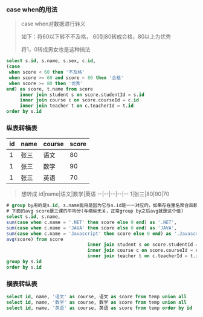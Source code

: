### case when的用法

> case when对数据进行转义
>
> 如下：将60以下转不不及格， 60到80转成合格，80以上为优秀
>
> 将1，0转成男女也是这种搞法

``` sql
select s.id, s.name, s.sex, c.id,
(case
 when score < 60 then '不及格'
 when score >= 60 and score < 80 then '合格'
 when score >= 80 then '优秀'
end) as score, t.name from score
     inner join student s on score.studentId = s.id
     inner join course c on score.courseId = c.id
     inner join teacher t on c.teacherId = t.id
order by s.id
```

### 纵表转横表

id|name|course|score
--|--|--|--
1|张三|语文|80
1|张三|数学|90
1|张三|英语|70

> 想转成
id|name|语文|数学|英语
--|--|--|--|--
1|张三|80|90|70

``` sql
# group by用的是s.id, s.name能用是因为它与s.id是一一对应的，如果存在重名聚合函数就会报错, 
# 下面的avg score是三课的平均分(与横纵无关，正常group by之后avg就是这个值)
select s.id, s.name,
sum(case when c.name = '.NET' then score else 0 end) as '.NET',
sum(case when c.name = 'JAVA' then score else 0 end) as 'JAVA',
sum(case when c.name = 'Javascript' then score else 0 end) as '.Javascript',
avg(score) from score
                              inner join student s on score.studentId = s.id
                              inner join course c on score.courseId = c.id
                              inner join teacher t on c.teacherId = t.id
group by s.id
order by s.id
```

### 横表转纵表

``` sql
select id, name, '语文' as course, 语文 as score from temp union all
select id, name, '数学' as course, 数学 as score from temp union all
select id, name, '英语' as course, 英语 as score from temp order by id

```

